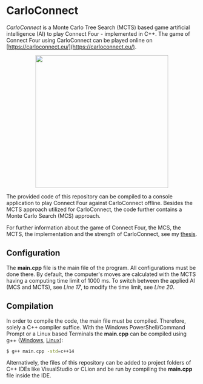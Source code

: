 # CarloConnect
*CarloConnect* is a Monte Carlo Tree Search (MCTS) based game artificial intelligence (AI) to play Connect Four - implemented in C++. The game of Connect Four using CarloConnect can be played online on [https://carloconnect.eu/](https://carloconnect.eu/).

<p align="center">
  <img src="https://carloconnect.eu/icons/overview-600.png" width="350"/>
</p>

The provided code of this repository can be compiled to a console application to play Connect Four against CarloConnect offline. Besides the MCTS approach utilized for CarloConnect, the code further contains a Monte Carlo Search (MCS) approach.

For further information about the game of Connect Four, the MCS, the MCTS, the implementation and the strength of CarloConnect, see my [thesis](https://carloconnect.eu/vogt_thesis_20.pdf).


## Configuration
The **main.cpp** file is the main file of the program. All configurations must be done there. By default, the computer's moves are calculated with the MCTS having a computing time limit of 1000 ms. To switch between the applied AI (MCS and MCTS), see *Line 17*, to modify the time limit, see *Line 20*.


## Compilation
In order to compile the code, the main file must be compiled. Therefore, solely a C++ compiler suffice. With the Windows PowerShell/Command Prompt or a Linux based Terminals the **main.cpp** can be compiled using g++ ([Windows](http://www.mingw.org/wiki/getting_started), [Linux](https://linuxconfig.org/how-to-install-g-the-c-compiler-on-ubuntu-18-04-bionic-beaver-linux)):

```sh
$ g++ main.cpp -std=c++14
```

Alternatively, the files of this repository can be added to project folders of C++ IDEs like VisualStudio or CLion and be run by compiling the **main.cpp** file inside the IDE.
